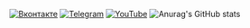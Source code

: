 [![Вконтакте](https://img.shields.io/badge/-VK-brightgreen?style=flat-square&logo=vk&logoColor=white)](https://vk.com/sitodel777)
[![Telegram](https://img.shields.io/badge/-Telegram-brightgreen?style=flat-square&logo=telegram&logoColor=white)](https://t.me/NikitaYurin777)
[![YouTube](https://img.shields.io/badge/-YouTube-brightgreen?style=flat-square&logo=youtube&logoColor=white)](https://www.youtube.com/channel/UC6qsQ3yXk_nZk-MKLsVax9w)
![Anurag's GitHub stats](https://github-readme-stats.vercel.app/apiNikita-Yurinanuraghazra&show_icons=true&theme=radical)

